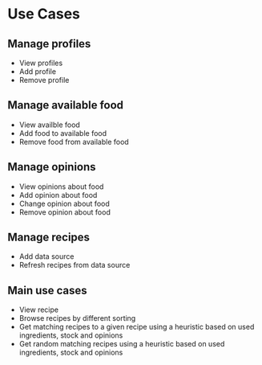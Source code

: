 # Use Cases
## Manage profiles
- View profiles
- Add profile
- Remove profile
## Manage available food
- View availble food
- Add food to available food
- Remove food from available food
## Manage opinions
- View opinions about food
- Add opinion about food
- Change opinion about food
- Remove opinion about food
## Manage recipes
- Add data source
- Refresh recipes from data source
## Main use cases
- View recipe
- Browse recipes by different sorting
- Get matching recipes to a given recipe using a heuristic based on used ingredients, stock and opinions
- Get random matching recipes using a heuristic based on used ingredients, stock and opinions
